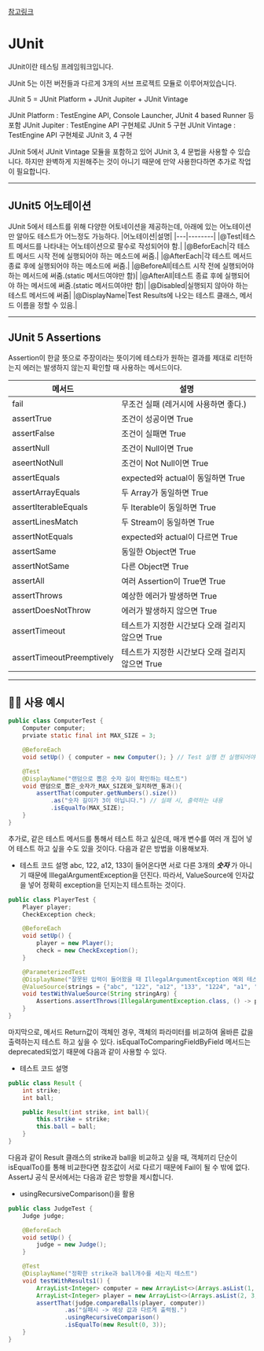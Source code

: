 [참고링크](https://effortguy.tistory.com/113)<br>

# JUnit

JUnit이란 테스팅 프레임워크입니다.

JUnit 5는 이전 버전들과 다르게 3개의 서브 프로젝트 모듈로 이루어져있습니다.

JUnit 5 = JUnit Platform + JUnit Jupiter + JUnit Vintage

JUnit Platform : TestEngine API, Console Launcher, JUnit 4 based Runner 등 포함
JUnit Jupiter : TestEngine API 구현체로 JUnit 5 구현
JUnit Vintage : TestEngine API 구현체로 JUnit 3, 4 구현

JUnit 5에서 JUnit Vintage 모듈을 포함하고 있어 JUnit 3, 4 문법을 사용할 수 있습니다. 하지만 완벽하게 지원해주는 것이 아니기 때문에 만약 사용한다하면 추가로 작업이 필요합니다.

---

## JUnit5 어노테이션

JUnit 5에서 테스트를 위해 다양한 어토네이션을 제공하는데, 아래에 있는 어노테이션만 알아도 테스트가 어느정도 가능하다.
|어노테이션|설명|
|---|--------|
|@Test|테스트 메서드를 나타내는 어노테이션으로 팔수로 작성되어야 함.|
|@BeforEach|각 테스트 메서드 시작 전에 실행되어야 하는 메소드에 써줌.|
|@AfterEach|각 테스트 메서드 종료 후에 실행되어야 하는 메소드에 써줌.|
|@BeforeAll|테스트 시작 전에 실행되어야 하는 메서드에 써줌.(static 메서드여야만 함)|
|@AfterAll|테스트 종료 후에 실행되어야 하는 메서드에 써줌.(static 메서드여야만 함)|
|@Disabled|실행되지 않아야 하는 테스트 메서드에 써줌|
|@DisplayName|Test Results에 나오는 테스트 클래스, 메서드 이름을 정할 수 있음.|

---

## JUnit 5 Assertions

Assertion이 한글 뜻으로 주장이라는 뜻이기에 테스타가 원하는 결과를 제대로 리턴하는지 에러는 발생하지 않는지 확인할 때 사용하는 메서드이다.

| 메서드                    | 설명                                             |
| ------------------------- | ------------------------------------------------ |
| fail                      | 무조건 실패 (레거시에 사용하면 좋다.)            |
| assertTrue                | 조건이 성공이면 True                             |
| assertFalse               | 조건이 실패면 True                               |
| assertNull                | 조건이 Null이면 True                             |
| aseertNotNull             | 조건이 Not Null이면 True                         |
| assertEquals              | expected와 actual이 동일하면 True                |
| assertArrayEquals         | 두 Array가 동일하면 True                         |
| assertIterableEquals      | 두 Iterable이 동일하면 True                      |
| assertLinesMatch          | 두 Stream이 동일하면 True                        |
| assertNotEquals           | expected와 actual이 다르면 True                  |
| assertSame                | 동일한 Object면 True                             |
| assertNotSame             | 다른 Object면 True                               |
| assertAll                 | 여러 Assertion이 True면 True                     |
| assertThrows              | 예상한 에러가 발생하면 True                      |
| assertDoesNotThrow        | 에러가 발생하지 않으면 True                      |
| assertTimeout             | 테스트가 지정한 시간보다 오래 걸리지 않으면 True |
| assertTimeoutPreemptively | 테스트가 지정한 시간보다 오래 걸리지 않으면 True |

---

## 👨‍💻 사용 예시

```Java
public class ComputerTest {
    Computer computer;
    prviate static final int MAX_SIZE = 3;

    @BeforeEach
    void setUp() { computer = new Computer(); } // Test 실행 전 실행되어야 하는 메소드

    @Test
    @DisplayName("랜덤으로 뽑은 숫자 길이 확인하는 테스트")
    void 랜덤으로_뽑은_숫자가_MAX_SIZE와_일치하면_통과(){
        assertThat(computer.getNumbers().size())
            .as("숫자 길이가 3이 아닙니다.") // 실패 시, 출력하는 내용
            .isEqualTo(MAX_SIZE);
    }
}
```

추가로, 같은 테스트 메서드를 통해서 테스트 하고 싶은데, 매개 변수를 여러 개 집어 넣어 테스트 하고 싶을 수도 있을 것이다. 다음과 같은 방법을 이용해보자.

- 테스트 코드 설명
  abc, 122, a12, 133이 들어온다면 서로 다른 3개의 **_숫자_** 가 아니기 때문에 IllegalArgumentException을 던진다. 따라서, ValueSource에 인자값을 넣어 정확히 exception을 던지는지 테스트하는 것이다.

```Java
public class PlayerTest {
    Player player;
    CheckException check;

    @BeforeEach
    void setUp() {
        player = new Player();
        check = new CheckException();
    }

    @ParameterizedTest
    @DisplayName("잘못된 입력이 들어왔을 때 IllegalArgumentException 예외 테스트")
    @ValueSource(strings = {"abc", "122", "a12", "133", "1224", "a1", "012"})
    void testWithValueSource(String stringArg) {
        Assertions.assertThrows(IllegalArgumentException.class, () -> player.decideNumbers(stringArg));
    }
}

```

마지막으로, 메서드 Return값이 객체인 경우, 객체의 파라미터를 비교하여 올바른 값을 출력하는지 테스트 하고 싶을 수 있다. isEqualToComparingFieldByField 메서드는 deprecated되었기 때문에 다음과 같이 사용할 수 있다.

- 테스트 코드 설명

```Java
public class Result {
    int strike;
    int ball;

    public Result(int strike, int ball){
        this.strike = strike;
        this.ball = ball;
    }
}
```

다음과 같이 Result 클래스의 strike과 ball을 비교하고 싶을 때, 객체끼리 단순이 isEqualTo()를 통해 비교한다면 참조값이 서로 다르기 때문에 Fail이 될 수 밖에 없다. AssertJ 공식 문서에서는 다음과 같은 방향을 제시합니다.

- usingRecursiveComparison()을 활용

```Java
public class JudgeTest {
    Judge judge;

    @BeforeEach
    void setUp() {
        judge = new Judge();
    }

    @Test
    @DisplayName("정확한 strike과 ball개수를 세는지 테스트")
    void testWithResults1() {
        ArrayList<Integer> computer = new ArrayList<>(Arrays.asList(1, 2, 3));
        ArrayList<Integer> player = new ArrayList<>(Arrays.asList(2, 3, 1));
        assertThat(judge.compareBalls(player, computer))
                .as("실패시 -> 예상 값과 다르게 출력됨.")
                .usingRecursiveComparison()
                .isEqualTo(new Result(0, 3));
    }
}
```
